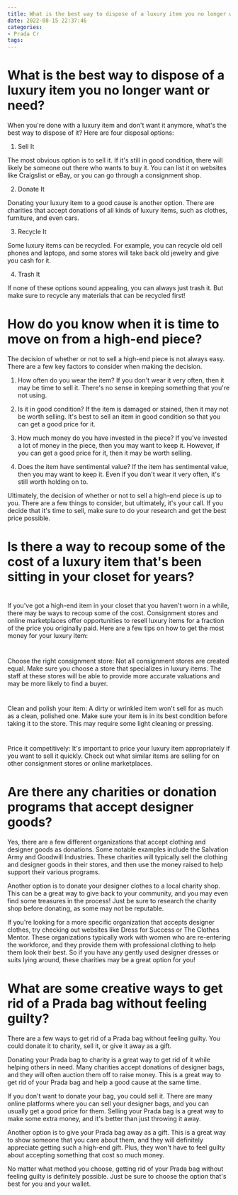 ```yaml
---
title: What is the best way to dispose of a luxury item you no longer want or need
date: 2022-08-15 22:37:46
categories:
- Prada Cr
tags:
---
```



#  What is the best way to dispose of a luxury item you no longer want or need?

When you're done with a luxury item and don't want it anymore, what's the best way to dispose of it? Here are four disposal options:

1. Sell It

The most obvious option is to sell it. If it's still in good condition, there will likely be someone out there who wants to buy it. You can list it on websites like Craigslist or eBay, or you can go through a consignment shop.

2. Donate It

Donating your luxury item to a good cause is another option. There are charities that accept donations of all kinds of luxury items, such as clothes, furniture, and even cars.

3. Recycle It

Some luxury items can be recycled. For example, you can recycle old cell phones and laptops, and some stores will take back old jewelry and give you cash for it.

4. Trash It

If none of these options sound appealing, you can always just trash it. But make sure to recycle any materials that can be recycled first!

#  How do you know when it is time to move on from a high-end piece?

The decision of whether or not to sell a high-end piece is not always easy. There are a few key factors to consider when making the decision.

1. How often do you wear the item? If you don't wear it very often, then it may be time to sell it. There's no sense in keeping something that you're not using.

2. Is it in good condition? If the item is damaged or stained, then it may not be worth selling. It's best to sell an item in good condition so that you can get a good price for it.

3. How much money do you have invested in the piece? If you've invested a lot of money in the piece, then you may want to keep it. However, if you can get a good price for it, then it may be worth selling.

4. Does the item have sentimental value? If the item has sentimental value, then you may want to keep it. Even if you don't wear it very often, it's still worth holding on to.


Ultimately, the decision of whether or not to sell a high-end piece is up to you. There are a few things to consider, but ultimately, it's your call. If you decide that it's time to sell, make sure to do your research and get the best price possible.

#  Is there a way to recoup some of the cost of a luxury item that's been sitting in your closet for years?

#

If you've got a high-end item in your closet that you haven't worn in a while, there may be ways to recoup some of the cost. Consignment stores and online marketplaces offer opportunities to resell luxury items for a fraction of the price you originally paid. Here are a few tips on how to get the most money for your luxury item:

#

Choose the right consignment store: Not all consignment stores are created equal. Make sure you choose a store that specializes in luxury items. The staff at these stores will be able to provide more accurate valuations and may be more likely to find a buyer.

#

Clean and polish your item: A dirty or wrinkled item won't sell for as much as a clean, polished one. Make sure your item is in its best condition before taking it to the store. This may require some light cleaning or pressing.

#

Price it competitively: It's important to price your luxury item appropriately if you want to sell it quickly. Check out what similar items are selling for on other consignment stores or online marketplaces.

#  Are there any charities or donation programs that accept designer goods?

Yes, there are a few different organizations that accept clothing and designer goods as donations. Some notable examples include the Salvation Army and Goodwill Industries. These charities will typically sell the clothing and designer goods in their stores, and then use the money raised to help support their various programs.

Another option is to donate your designer clothes to a local charity shop. This can be a great way to give back to your community, and you may even find some treasures in the process! Just be sure to research the charity shop before donating, as some may not be reputable.

If you're looking for a more specific organization that accepts designer clothes, try checking out websites like Dress for Success or The Clothes Mentor. These organizations typically work with women who are re-entering the workforce, and they provide them with professional clothing to help them look their best. So if you have any gently used designer dresses or suits lying around, these charities may be a great option for you!

#  What are some creative ways to get rid of a Prada bag without feeling guilty?

There are a few ways to get rid of a Prada bag without feeling guilty. You could donate it to charity, sell it, or give it away as a gift.

Donating your Prada bag to charity is a great way to get rid of it while helping others in need. Many charities accept donations of designer bags, and they will often auction them off to raise money. This is a great way to get rid of your Prada bag and help a good cause at the same time.

If you don't want to donate your bag, you could sell it. There are many online platforms where you can sell your designer bags, and you can usually get a good price for them. Selling your Prada bag is a great way to make some extra money, and it's better than just throwing it away.

Another option is to give your Prada bag away as a gift. This is a great way to show someone that you care about them, and they will definitely appreciate getting such a high-end gift. Plus, they won't have to feel guilty about accepting something that cost so much money.

No matter what method you choose, getting rid of your Prada bag without feeling guilty is definitely possible. Just be sure to choose the option that's best for you and your wallet.
